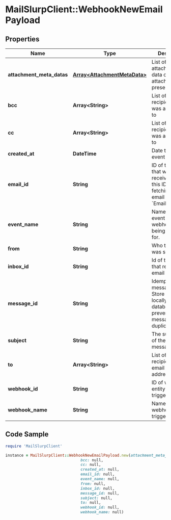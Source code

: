 # MailSlurpClient::WebhookNewEmailPayload

## Properties

Name | Type | Description | Notes
------------ | ------------- | ------------- | -------------
**attachment_meta_datas** | [**Array&lt;AttachmentMetaData&gt;**](AttachmentMetaData) | List of attachment meta data objects if attachments present | [optional] 
**bcc** | **Array&lt;String&gt;** | List of &#x60;BCC&#x60; recipients email was addressed to | [optional] 
**cc** | **Array&lt;String&gt;** | List of &#x60;CC&#x60; recipients email was addressed to | [optional] 
**created_at** | **DateTime** | Date time of event creation | [optional] 
**email_id** | **String** | ID of the email that was received. Use this ID for fetching the email with the &#x60;EmailController&#x60;. | [optional] 
**event_name** | **String** | Name of the event type webhook is being triggered for. | [optional] 
**from** | **String** | Who the email was sent from | [optional] 
**inbox_id** | **String** | Id of the inbox that received an email | [optional] 
**message_id** | **String** | Idempotent message ID. Store this ID locally or in a database to prevent message duplication. | [optional] 
**subject** | **String** | The subject line of the email message | [optional] 
**to** | **Array&lt;String&gt;** | List of &#x60;To&#x60; recipients that email was addressed to | [optional] 
**webhook_id** | **String** | ID of webhook entity being triggered | [optional] 
**webhook_name** | **String** | Name of the webhook being triggered | [optional] 

## Code Sample

```ruby
require 'MailSlurpClient'

instance = MailSlurpClient::WebhookNewEmailPayload.new(attachment_meta_datas: null,
                                 bcc: null,
                                 cc: null,
                                 created_at: null,
                                 email_id: null,
                                 event_name: null,
                                 from: null,
                                 inbox_id: null,
                                 message_id: null,
                                 subject: null,
                                 to: null,
                                 webhook_id: null,
                                 webhook_name: null)
```


